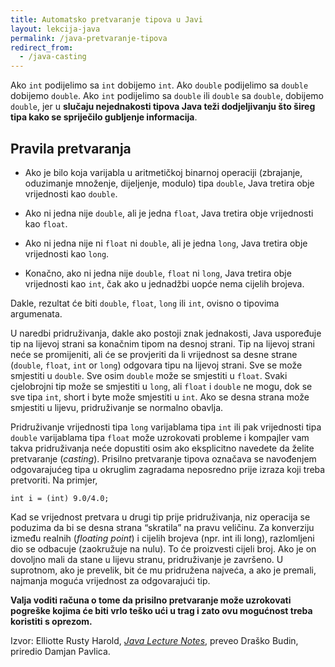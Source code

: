 ```yaml
---
title: Automatsko pretvaranje tipova u Javi
layout: lekcija-java
permalink: /java-pretvaranje-tipova
redirect_from:
  - /java-casting
---
```


Ako `int` podijelimo sa `int` dobijemo `int`. Ako `double` podijelimo sa `double` dobijemo `double`. Ako `int` podijelimo sa `double` ili `double` sa `double`, dobijemo `double`, jer u **slučaju nejednakosti tipova Java teži dodjeljivanju što šireg tipa kako se spriječilo gubljenje informacija**.

## Pravila pretvaranja

- Ako je bilo koja varijabla u aritmetičkoj binarnoj operaciji (zbrajanje, oduzimanje množenje, dijeljenje, modulo) tipa `double`, Java tretira obje vrijednosti kao `double`.

- Ako ni jedna nije `double`, ali je jedna `float`, Java tretira obje vrijednosti kao `float`.

- Ako ni jedna nije ni `float` ni `double`, ali je jedna `long`, Java tretira obje vrijednosti kao `long`.

- Konačno, ako ni jedna nije `double`, `float` ni `long`, Java tretira obje vrijednosti kao `int`, čak ako u jednadžbi uopće nema cijelih brojeva.

Dakle, rezultat će biti `double`, `float`, `long` ili `int`, ovisno o tipovima argumenata.

U naredbi pridruživanja, dakle ako postoji znak jednakosti, Java uspoređuje tip na lijevoj strani sa konačnim tipom na desnoj strani. Tip na lijevoj strani neće se promijeniti, ali će se provjeriti da li vrijednost sa desne strane (`double`, `float`, `int` or `long`) odgovara tipu na lijevoj strani. Sve se može smjestiti u `double`. Sve osim `double` može se smjestiti u `float`. Svaki cjelobrojni tip može se smjestiti u `long`, ali `float` i `double` ne mogu, dok se sve tipa `int`, short i byte može smjestiti u `int`. Ako se desna strana može smjestiti u lijevu, pridruživanje se normalno obavlja.

Pridruživanje vrijednosti tipa `long` varijablama tipa `int` ili pak vrijednosti tipa `double` varijablama tipa `float` može uzrokovati probleme i kompajler vam takva pridruživanja neće dopustiti osim ako eksplicitno navedete da želite pretvaranje (*casting*). Prisilno pretvaranje tipova označava se navođenjem odgovarajućeg tipa u okruglim zagradama neposredno prije izraza koji treba pretvoriti. Na primjer,

```
int i = (int) 9.0/4.0;
```

Kad se vrijednost pretvara u drugi tip prije pridruživanja, niz operacija se poduzima da bi se desna strana “skratila” na pravu veličinu. Za konverziju između realnih (*floating point*) i cijelih brojeva (npr. int ili long), razlomljeni dio se odbacuje (zaokružuje na nulu). To će proizvesti cijeli broj. Ako je on dovoljno mali da stane u lijevu stranu, pridruživanje je završeno. U suprotnom, ako je prevelik, bit će mu pridružena najveća, a ako je premali, najmanja moguća vrijednost za odgovarajući tip.

**Valja voditi računa o tome da prisilno pretvaranje može uzrokovati pogreške kojima će biti vrlo teško ući u trag i zato ovu mogućnost treba koristiti s oprezom.**


Izvor: Elliotte Rusty Harold, *[Java Lecture Notes](//www.cafeaulait.org/course/index.html)*, preveo Draško Budin, priredio Damjan Pavlica.
